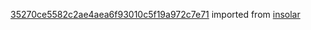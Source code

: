 [35270ce5582c2ae4aea6f93010c5f19a972c7e71](https://github.com/insolar/insolar/commit/35270ce5582c2ae4aea6f93010c5f19a972c7e71) imported from [insolar](https://github.com/insolar/insolar)
